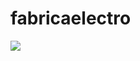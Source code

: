 # fabricaelectro

![](https://github.com/kafiulshabbir/fabricaelectro/blob/main/2023-05-04_breadboard_model/ledblinkbreadboard.gif)
